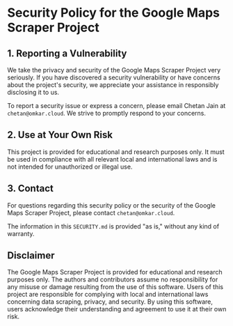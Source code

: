 # Security Policy for the Google Maps Scraper Project

## 1. Reporting a Vulnerability

We take the privacy and security of the Google Maps Scraper Project very seriously. If you have discovered a security vulnerability or have concerns about the project's security, we appreciate your assistance in responsibly disclosing it to us.

To report a security issue or express a concern, please email Chetan Jain at `chetan@omkar.cloud`. We strive to promptly respond to your concerns.

## 2. Use at Your Own Risk

This project is provided for educational and research purposes only. It must be used in compliance with all relevant local and international laws and is not intended for unauthorized or illegal use.

## 3. Contact

For questions regarding this security policy or the security of the Google Maps Scraper Project, please contact `chetan@omkar.cloud`.

The information in this `SECURITY.md` is provided "as is," without any kind of warranty.


## Disclaimer

The Google Maps Scraper Project is provided for educational and research purposes only. The authors and contributors assume no responsibility for any misuse or damage resulting from the use of this software. Users of this project are responsible for complying with local and international laws concerning data scraping, privacy, and security. By using this software, users acknowledge their understanding and agreement to use it at their own risk. 
